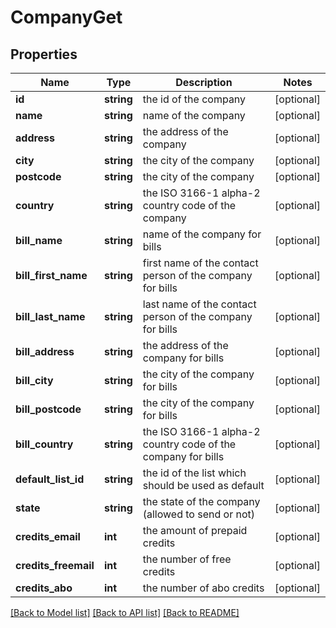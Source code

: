 # CompanyGet

## Properties
Name | Type | Description | Notes
------------ | ------------- | ------------- | -------------
**id** | **string** | the id of the company | [optional] 
**name** | **string** | name of the company | [optional] 
**address** | **string** | the address of the company | [optional] 
**city** | **string** | the city of the company | [optional] 
**postcode** | **string** | the city of the company | [optional] 
**country** | **string** | the ISO 3166-1 alpha-2 country code of the company | [optional] 
**bill_name** | **string** | name of the company for bills | [optional] 
**bill_first_name** | **string** | first name of the contact person of the company for bills | [optional] 
**bill_last_name** | **string** | last name of the contact person of the company for bills | [optional] 
**bill_address** | **string** | the address of the company for bills | [optional] 
**bill_city** | **string** | the city of the company for bills | [optional] 
**bill_postcode** | **string** | the city of the company for bills | [optional] 
**bill_country** | **string** | the ISO 3166-1 alpha-2 country code of the company for bills | [optional] 
**default_list_id** | **string** | the id of the list which should be used as default | [optional] 
**state** | **string** | the state of the company (allowed to send or not) | [optional] 
**credits_email** | **int** | the amount of prepaid credits | [optional] 
**credits_freemail** | **int** | the number of free credits | [optional] 
**credits_abo** | **int** | the number of abo credits | [optional] 

[[Back to Model list]](../README.md#documentation-for-models) [[Back to API list]](../README.md#documentation-for-api-endpoints) [[Back to README]](../README.md)


